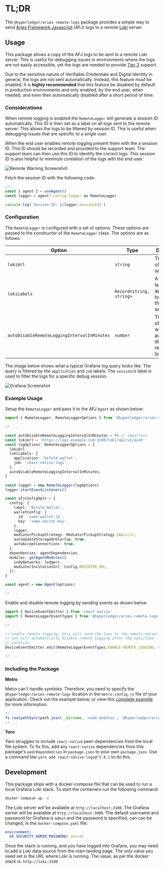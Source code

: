 # TL;DR

The `@hyperledger/aries-remote-logs` package provides a simple way to send [Aries Framework Javascript](https://github.com/openwallet-foundation/agent-framework-javascript) (AFJ) logs to a remote [Loki](https://grafana.com/docs/loki/latest/) server.

## Usage

This package allows a copy of the AFJ logs to be sent to a remote Loki server. This is useful for debugging issues in environments where the logs are not easily accessible, yet the logs are needed to provide [Tier 3](https://en.wikipedia.org/wiki/Technical_support) support.

Due to the sensitive nature of Verifiable Credentials and Digital Identity in general, the logs are not sent automatically. Instead, this feature must be enabled. It is **highly recommended** that this feature be disabled by default in production environments and only enabled, by the end user, when needed, and even then automatically disabled after a short period of time.

### Considerations

When remote logging is enabled the `RemoteLogger` will generate a session ID automatically. This ID is then set as a label on all logs sent to the remote server. This allows the logs to be filtered by session ID. This is useful when debugging issues that are specific to a single user.

When the end user enables remote logging present them with the a session ID. This ID should be recorded and provided to the support team. The support team can then use this ID to identify the correct logs. This session ID is also helpful to minimize corelation of the logs with the end user.

![Remote Warning Screenshot](./doc/assets/warning-screenshot.jpeg)

Fetch the session ID with the following code:

```typescript
// ...
const { agent } = useAgent()
const logger = agent?.config.logger as RemoteLogger

console.log(`Session ID: ${logger.sessionId}`)
```

### Configuration

The `RemoteLogger` is configured with a set of options. These options are passed to the constructor of the `RemoteLogger` class. The options are as follows:

| Option                                      | Type                     | Description                                                                  |
| ------------------------------------------- | ------------------------ | ---------------------------------------------------------------------------- |
| `lokiUrl`                                   | `string`                 | The full URL of the Loki server.                                             |
| `lokiLabels`                                | `Record<string, string>` | A set of labels to be applied to all logs sent to the Loki server.           |
| `autoDisableRemoteLoggingIntervalInMinutes` | `number`                 | The number of minutes to wait before automatically disabling remote logging. |

The image below shows what a typical Grafana log query looks like. The query is filtered by the `application` and `job` labels. The `sessionId` label is used to filter the logs for a specific debug session.

![Grafana Screenshot](./doc/assets/grafana-screenshot.png)

### Example Usage

Setup the `RemoteLogger` and pass it to the AFJ `Agent` as shown below:

```typescript
import { RemoteLogger, RemoteLoggerOptions } from '@hyperledger/aries-remote-logs'

// ...

const autoDisableRemoteLoggingIntervalInMinutes = 90 // important
const lokiUrl = 'https://logs.example.com:3100/loki/api/v1/push'
const logOptions: RemoteLoggerOptions = {
  lokiUrl,
  lokiLabels: {
    application: 'bifold-wallet',
    job: 'react-native-logs',
  },
  autoDisableRemoteLoggingIntervalInMinutes,
}

const logger = new RemoteLogger(logOptions)
logger.startEventListeners()

const afjConfigOpts = {
  config: {
    label: 'Bifold Wallet',
    walletConfig: {
      id: 'some-wallet-id',
      key: 'some-secret-key',
    },
    logger,
    mediatorPickupStrategy: MediatorPickupStrategy.Implicit,
    autoUpdateStorageOnStartup: true,
    autoAcceptConnections: true,
  },
  dependencies: agentDependencies,
  modules: getAgentModules({
    indyNetworks: ledgers,
    mediatorInvitationUrl: Config.MEDIATOR_URL,
  }),
}

const agent = new Agent(options)

// ...
```

Enable and disable remote logging by sending events as shown below:

```typescript
import { DeviceEventEmitter } from 'react-native'
import { RemoteLoggerEventTypes } from '@hyperledger/aries-remote-logs'

// ...

// enable remote logging, this will send the logs to the remote server
// and will automatically disable remote logging after the specified
// interval.
DeviceEventEmitter.emit(RemoteLoggerEventTypes.ENABLE_REMOTE_LOGGING, true)

// ...
```

### Including the Package

**Metro**

Metro can't handle symlinks. Therefore, you need to specify the `@hyperledger/aries-remote-logs` location in the `metro.config.js` file of your application. Check out the example below, or view this [complete example](https://github.com/bcgov/bc-wallet-mobile/blob/main/app/metro.config.js) for more information.

```javascript
// ...
fs.realpathSync(path.join(__dirname, 'node_modules', '@hyperledger/aries-remote-logs')),
// ...
```

**Yarn**

Yarn struggles to include `react-native` peer-dependencies from the local file system. To fix this, add any `react-native` dependencies from this package's `peerDependencies` in `package.json` to your own `package.json`. Use a command like `yarn add react-native-logs@^5.0.1` to do this.

## Development

This package ships with a docker-compose file that can be used to run a local Grafana Loki stack. To start the containers run the following command:

```bash
docker compose up -d
```

The Loki server will be available at `http://localhost:3100`. The Grafana server will be available at `http://localhost:3000`. The default username and password for Grafana is `admin` and the password is specified, can can be changed, in the `docker-compose.yaml` file:

```yaml
environment:
  GF_SECURITY_ADMIN_PASSWORD: secret
```

Once the stack is running, and you have logged into Grafana, you may need to add a Loki data source from the main landing page. The only value you need set is the URL where Loki is running. The value, as per the docker stack is: `http://loki:3100`

